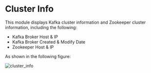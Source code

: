 # Cluster Info

This module displays Kafka cluster information and Zookeeper cluster information, including the following:
  * Kafka Broker Host & IP
  * Kafka Broker Created & Modify Date
  * Zookeeper Host & IP

As shown in the following figure:

![cluster_info](../res/cluster_info@2x.png)
